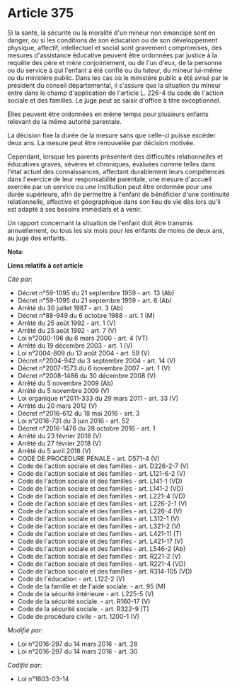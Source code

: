 # Article 375

Si la santé, la sécurité ou la moralité d'un mineur non émancipé sont en danger, ou si les conditions de son éducation ou de
son développement physique, affectif, intellectuel et social sont gravement compromises, des mesures d'assistance éducative
peuvent être ordonnées par justice à la requête des père et mère conjointement, ou de l'un d'eux, de la personne ou du
service à qui l'enfant a été confié ou du tuteur, du mineur lui-même ou du ministère public. Dans les cas où le ministère
public a été avisé par le président du conseil départemental, il s'assure que la situation du mineur entre dans le champ
d'application de l'article L. 226-4 du code de l'action sociale et des familles. Le juge peut se saisir d'office à titre
exceptionnel. 

Elles peuvent être ordonnées en même temps pour plusieurs enfants relevant de la même autorité parentale. 

La décision fixe la durée de la mesure sans que celle-ci puisse excéder deux ans. La mesure peut être renouvelée par décision
motivée. 

Cependant, lorsque les parents présentent des difficultés relationnelles et éducatives graves, sévères et chroniques,
évaluées comme telles dans l'état actuel des connaissances, affectant durablement leurs compétences dans l'exercice de leur
responsabilité parentale, une mesure d'accueil exercée par un service ou une institution peut être ordonnée pour une durée
supérieure, afin de permettre à l'enfant de bénéficier d'une continuité relationnelle, affective et géographique dans son
lieu de vie dès lors qu'il est adapté à ses besoins immédiats et à venir. 

Un rapport concernant la situation de l'enfant doit être transmis annuellement, ou tous les six mois pour les enfants de
moins de deux ans, au juge des enfants.

**Nota:**



**Liens relatifs à cet article**

_Cité par_:

  - Décret n°59-1095 du 21 septembre 1959 - art. 13 (Ab)
  - Décret n°59-1095 du 21 septembre 1959 - art. 6 (Ab)
  - Arrêté du 30 juillet 1987 - art. 3 (Ab)
  - Décret n°88-949 du 6 octobre 1988 - art. 1 (M)
  - Arrêté du 25 août 1992 - art. 1 (V)
  - Arrêté du 25 août 1992 - art. 7 (V)
  - Loi n°2000-196 du 6 mars 2000 - art. 4 (VT)
  - Arrêté du 19 décembre 2003 - art. 1 (V)
  - Loi n°2004-809 du 13 août 2004 - art. 59 (V)
  - Décret n°2004-942 du 3 septembre 2004 - art. 14 (V)
  - Décret n°2007-1573 du 6 novembre 2007 - art. 1 (V)
  - Décret n°2008-1486 du 30 décembre 2008 (V)
  - Arrêté du 5 novembre 2009 (Ab)
  - Arrêté du 5 novembre 2009 (V)
  - Loi organique n°2011-333 du 29 mars 2011 - art. 33 (V)
  - Arrêté du 20 mars 2012 (V)
  - Décret n°2016-612 du 18 mai 2016 - art. 3
  - Loi n°2016-731 du 3 juin 2016 - art. 52
  - Décret n°2016-1476 du 28 octobre 2016 - art. 1
  - Arrêté du 23 février 2018 (V)
  - Arrêté du 27 février 2018 (V)
  - Arrêté du 5 avril 2018 (V)
  - CODE DE PROCEDURE PENALE - art. D571-4 (V)
  - Code de l'action sociale et des familles - art. D226-2-7 (V)
  - Code de l'action sociale et des familles - art. L121-6-2 (V)
  - Code de l'action sociale et des familles - art. L141-1 (VD)
  - Code de l'action sociale et des familles - art. L141-2 (VD)
  - Code de l'action sociale et des familles - art. L221-4 (VD)
  - Code de l'action sociale et des familles - art. L226-2-1 (V)
  - Code de l'action sociale et des familles - art. L226-4 (V)
  - Code de l'action sociale et des familles - art. L312-1 (V)
  - Code de l'action sociale et des familles - art. L321-2 (V)
  - Code de l'action sociale et des familles - art. L421-11 (T)
  - Code de l'action sociale et des familles - art. L421-17 (V)
  - Code de l'action sociale et des familles - art. L546-2 (Ab)
  - Code de l'action sociale et des familles - art. R221-2 (V)
  - Code de l'action sociale et des familles - art. R221-4 (VD)
  - Code de l'action sociale et des familles - art. R314-105 (VD)
  - Code de l'éducation - art. L122-2 (V)
  - Code de la famille et de l'aide sociale. - art. 95 (M)
  - Code de la sécurité intérieure - art. L225-5 (V)
  - Code de la sécurité sociale. - art. R160-17 (V)
  - Code de la sécurité sociale. - art. R322-9 (T)
  - Code de procédure civile - art. 1200-1 (V)

_Modifié par_:

  - Loi n°2016-297 du 14 mars 2016 - art. 28
  - Loi n°2016-297 du 14 mars 2016 - art. 30

_Codifié par_:

  - Loi n°1803-03-14
